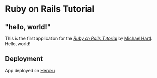 # Ruby on Rails Tutorial

## "hello, world!"

This is the first application for the [*Ruby on Rails Tutorial*](https://www.railstutorial.org/) by [Michael Hartl](https://www.michaelhartl.com/). Hello, world!

## Deployment

App deployed on [Heroku](https://stormy-spire-27740.herokuapp.com/)
